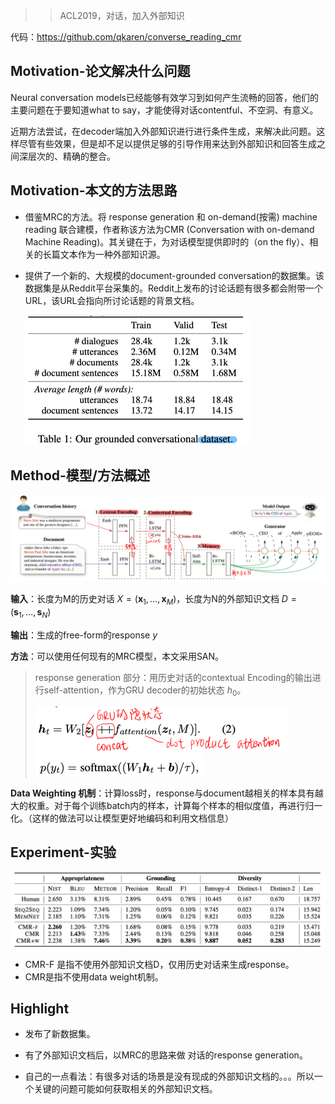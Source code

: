 > >ACL2019，对话，加入外部知识

代码：https://github.com/qkaren/converse_reading_cmr



## Motivation-论文解决什么问题

Neural conversation models已经能够有效学习到如何产生流畅的回答，他们的主要问题在于要知道what to say，才能使得对话contentful、不空洞、有意义。

近期方法尝试，在decoder端加入外部知识进行进行条件生成，来解决此问题。这样尽管有些效果，但是却不足以提供足够的引导作用来达到外部知识和回答生成之间深层次的、精确的整合。



## Motivation-本文的方法思路

- 借鉴MRC的方法。将 response generation 和 on-demand(按需) machine reading 联合建模，作者称该方法为CMR (Conversation with on-demand Machine Reading)。其关键在于，为对话模型提供即时的（on the fly）、相关的长篇文本作为一种外部知识源。

- 提供了一个新的、大规模的document-grounded conversation的数据集。该数据集是从Reddit平台采集的。Reddit上发布的讨论话题有很多都会附带一个URL，该URL会指向所讨论话题的背景文档。

  <img src="../../images/image-20200116195839666.png" alt="image-20200116195839666" style="zoom:50%;" />



## Method-模型/方法概述

![image-20200116194020943](../../images/image-20200116194020943.png)

**输入**：长度为M的历史对话 $X=\left(\boldsymbol{x}_{1}, \ldots, \boldsymbol{x}_{M}\right)$，长度为N的外部知识文档 $D=\left(\boldsymbol{s}_{1}, \dots, \boldsymbol{s}_{N}\right)$

**输出**：生成的free-form的response $y$

**方法**：可以使用任何现有的MRC模型，本文采用SAN。

> response generation 部分：用历史对话的contextual Encoding的输出进行self-attention，作为GRU decoder的初始状态 $h_0$。
>
> <img src="../../images/image-20200116195207141.png" alt="image-20200116195207141" style="zoom:50%;" />
>
> <img src="../../images/image-20200116195428207.png" alt="image-20200116195428207" style="zoom:50%;" />

**Data Weighting 机制**：计算loss时，response与document越相关的样本具有越大的权重。对于每个训练batch内的样本，计算每个样本的相似度值，再进行归一化。（这样的做法可以让模型更好地编码和利用文档信息）




## Experiment-实验

![image-20200116195952660](../../images/image-20200116195952660.png)

- CMR-F 是指不使用外部知识文档D，仅用历史对话来生成response。
- CMR是指不使用data weight机制。



## Highlight

- 发布了新数据集。

- 有了外部知识文档后，以MRC的思路来做 对话的response generation。
- 自己的一点看法：有很多对话的场景是没有现成的外部知识文档的。。。所以一个关键的问题可能如何获取相关的外部知识文档。